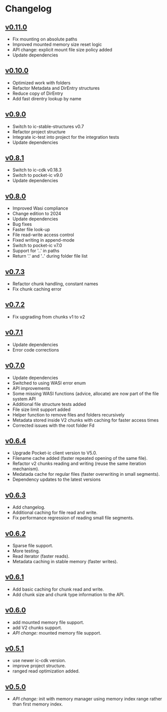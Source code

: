 # Changelog


## [v0.11.0]
- Fix mounting on absolute paths
- Improved mounted memory size reset logic
- API change: explicit mount file size policy added
- Update dependencies

## [v0.10.0]
- Optimized work with folders
- Refactor Metadata and DirEntry structures
- Reduce copy of DirEntry
- Add fast direntry lookup by name

## [v0.9.0]
- Switch to ic-stable-structures v0.7
- Refactor project structure
- Integrate ic-test into project for the integration tests
- Update dependencies


## [v0.8.1]
- Switch to ic-cdk v0.18.3
- Switch to pocket-ic v9.0
- Update dependencies


## [v0.8.0]
- Improved Wasi compliance
- Change edition to 2024
- Update dependencies
- Bug fixes
- Faster file look-up
- File read-write access control
- Fixed writing in append-mode
- Switch to pocket-ic v7.0
- Support for '..' in paths
- Return '.' and '..' during folder file list


## [v0.7.3]
- Refactor chunk handling, constant names
- Fix chunk caching error


## [v0.7.2]
- Fix upgrading from chunks v1 to v2


## [v0.7.1]
- Update dependencies
- Error code corrections

## [v0.7.0]
- Update dependencies
- Switched to using WASI error enum
- API improvements
- Some missing WASI functions (advice, allocate) are now part of the file system API
- Additional file structure tests added
- File size limit support added
- Helper function to remove files and folders recursively
- Metadata stored inside V2 chunks with caching for faster access times
- Corrected issues with the root folder Fd


## [v0.6.4]
- Upgrade Pocket-ic client version to V5.0.
- Filename cache added (faster repeated opening of the same file).
- Refactor v2 chunks reading and writing (reuse the same iteration mechanism).
- Medatada cache for regular files (faster overwriting in small segments).
- Dependency updates to the latest versions


## [v0.6.3]
- Add changelog.
- Additional caching for file read and write.
- Fix performance regression of reading small file segments.

## [v0.6.2]
- Sparse file support.
- More testing.
- Read iterator (faster reads).
- Metadata caching in stable memory (faster writes).

## [v0.6.1]
- Add basic caching for chunk read and write.
- Add chunk size and chunk type information to the API.

## [v0.6.0]
- add mounted memory file support.
- add V2 chunks support.
- *API change:* mounted memory file support.

## [v0.5.1]
- use newer ic-cdk version.
- improve project structure.
- ranged read optimization added.

## [v0.5.0]
- *API change:* init with memory manager using memory index range rather than first memory index.

[v0.11.0]: https://github.com/wasm-forge/stable-fs/compare/v0.10.0...v0.11.0
[v0.10.0]: https://github.com/wasm-forge/stable-fs/compare/v0.9.0...v0.10.0
[v0.9.0]: https://github.com/wasm-forge/stable-fs/compare/v0.8.1...v0.9.0
[v0.8.1]: https://github.com/wasm-forge/stable-fs/compare/v0.8.0...v0.8.1
[v0.8.0]: https://github.com/wasm-forge/stable-fs/compare/v0.7.3...v0.8.0
[v0.7.3]: https://github.com/wasm-forge/stable-fs/compare/v0.7.2...v0.7.3
[v0.7.2]: https://github.com/wasm-forge/stable-fs/compare/v0.7.1...v0.7.2
[v0.7.1]: https://github.com/wasm-forge/stable-fs/compare/v0.7.0...v0.7.1
[v0.7.0]: https://github.com/wasm-forge/stable-fs/compare/v0.6.4...v0.7.0
[v0.6.4]: https://github.com/wasm-forge/stable-fs/compare/v0.6.3...v0.6.4
[v0.6.3]: https://github.com/wasm-forge/stable-fs/compare/v0.6.2...v0.6.3
[v0.6.2]: https://github.com/wasm-forge/stable-fs/compare/v0.6.1...v0.6.2
[v0.6.1]: https://github.com/wasm-forge/stable-fs/compare/v0.6.0...v0.6.1
[v0.6.0]: https://github.com/wasm-forge/stable-fs/compare/v0.5.1...v0.6.0
[v0.5.1]: https://github.com/wasm-forge/stable-fs/compare/v0.5.0...v0.5.1
[v0.5.0]: https://github.com/wasm-forge/stable-fs/compare/v0.4.0...v0.5.0

